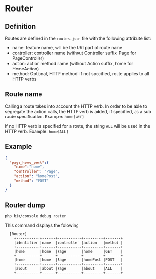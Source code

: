 # Router
## Definition
Routes are defined in the `routes.json` file with the following attribute list:

* name: feature name, will be the URI part of route name
* controller: controller name (without Controller suffix, Page for PageController)
* action: action method name (without Action suffix, home for HomeAction)
* method: Optional, HTTP method, if not specified, route applies to all HTTP verbs

## Route name
Calling a route takes into account the HTTP verb. In order to be able to segregate the action calls, the HTTP verb is added, if specified, as a sub route specification.
Example: `home[GET]`

If no HTTP verb is specified for a route, the string `ALL` will be used in the HTTP verb.
Example: `home[ALL]`

## Example
``` json
{  
  "page_home_post":{
    "name":"home",
    "controller": "Page",
    "action": "homePost",
    "method": "POST"
  }
}
```

## Router dump
```
php bin/console debug router
```
This command displays the folowing
```
  [Router]
    +-----------+------+-----------+---------+-------+
    |identifier |name  |controller |action   |method |
    +-----------+------+-----------+---------+-------+
    |home       |home  |Page       |home     |GET    |
    +-----------+------+-----------+---------+-------+
    |home       |home  |Page       |homePost |POST   |
    +-----------+------+-----------+---------+-------+
    |about      |about |Page       |about    |ALL    |
    +-----------+------+-----------+---------+-------+
```
